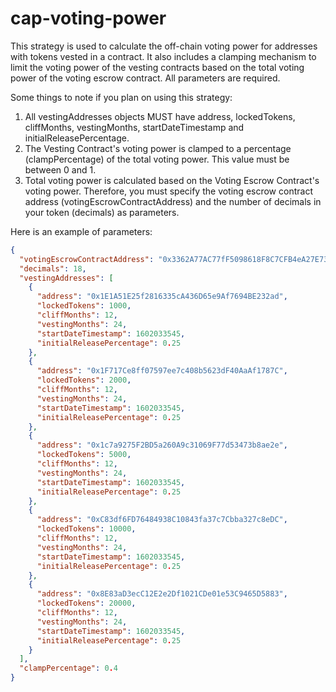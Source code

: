 # cap-voting-power

This strategy is used to calculate the off-chain voting power for addresses with tokens vested in a contract. It also includes a clamping mechanism to limit the voting power of the vesting contracts based on the total voting power of the voting escrow contract. All parameters are required.

Some things to note if you plan on using this strategy:

1. All vestingAddresses objects MUST have address, lockedTokens, cliffMonths, vestingMonths, startDateTimestamp and initialReleasePercentage.
2. The Vesting Contract's voting power is clamped to a percentage (clampPercentage) of the total voting power. This value must be between 0 and 1.
3. Total voting power is calculated based on the Voting Escrow Contract's voting power. Therefore, you must specify the voting escrow contract address (votingEscrowContractAddress) and the number of decimals in your token (decimals) as parameters.

Here is an example of parameters:

```json
{
  "votingEscrowContractAddress": "0x3362A77AC77fF5098618F8C7CFB4eA27E738229f",
  "decimals": 18,
  "vestingAddresses": [
    {
      "address": "0x1E1A51E25f2816335cA436D65e9Af7694BE232ad",
      "lockedTokens": 1000,
      "cliffMonths": 12,
      "vestingMonths": 24,
      "startDateTimestamp": 1602033545,
      "initialReleasePercentage": 0.25
    },
    {
      "address": "0x1F717Ce8ff07597ee7c408b5623dF40AaAf1787C",
      "lockedTokens": 2000,
      "cliffMonths": 12,
      "vestingMonths": 24,
      "startDateTimestamp": 1602033545,
      "initialReleasePercentage": 0.25
    },
    {
      "address": "0x1c7a9275F2BD5a260A9c31069F77d53473b8ae2e",
      "lockedTokens": 5000,
      "cliffMonths": 12,
      "vestingMonths": 24,
      "startDateTimestamp": 1602033545,
      "initialReleasePercentage": 0.25
    },
    {
      "address": "0xC83df6FD76484938C10843fa37c7Cbba327c8eDC",
      "lockedTokens": 10000,
      "cliffMonths": 12,
      "vestingMonths": 24,
      "startDateTimestamp": 1602033545,
      "initialReleasePercentage": 0.25
    },
    {
      "address": "0x8E83aD3ecC12E2e2Df1021CDe01e53C9465D5883",
      "lockedTokens": 20000,
      "cliffMonths": 12,
      "vestingMonths": 24,
      "startDateTimestamp": 1602033545,
      "initialReleasePercentage": 0.25
    }
  ],
  "clampPercentage": 0.4
}
```